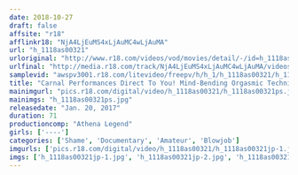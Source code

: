 ```yaml
---
date: 2018-10-27
draft: false
affsite: "r18"
afflinkr18: "NjA4LjEuMS4xLjAuMC4wLjAuMA"
url: "h_1118as00321"
urloriginal: "http://www.r18.com/videos/vod/movies/detail/-/id=h_1118as00321"
urlfinal: "http://media.r18.com/track/NjA4LjEuMS4xLjAuMC4wLjAuMA/videos/vod/movies/detail/-/id=h_1118as00321"
samplevid: "awspv3001.r18.com/litevideo/freepv/h/h_1/h_1118as00321/h_1118as00321_dmb_s.mp4"
title: "Carnal Performances Direct To You! Mind-Bending Orgasmic Techniques"
mainimgurl: "pics.r18.com/digital/video/h_1118as00321/h_1118as00321ps.jpg"
mainimgs: "h_1118as00321ps.jpg"
releasedate: "Jan. 20, 2017"
duration: 71
productioncomp: "Athena Legend"
girls: ['----']
categories: ['Shame', 'Documentary', 'Amateur', 'Blowjob']
imgurls: ['pics.r18.com/digital/video/h_1118as00321/h_1118as00321jp-1.jpg', 'pics.r18.com/digital/video/h_1118as00321/h_1118as00321jp-2.jpg', 'pics.r18.com/digital/video/h_1118as00321/h_1118as00321jp-3.jpg', 'pics.r18.com/digital/video/h_1118as00321/h_1118as00321jp-4.jpg', 'pics.r18.com/digital/video/h_1118as00321/h_1118as00321jp-5.jpg', 'pics.r18.com/digital/video/h_1118as00321/h_1118as00321jp-6.jpg', 'pics.r18.com/digital/video/h_1118as00321/h_1118as00321jp-7.jpg', 'pics.r18.com/digital/video/h_1118as00321/h_1118as00321jp-8.jpg', 'pics.r18.com/digital/video/h_1118as00321/h_1118as00321jp-9.jpg', 'pics.r18.com/digital/video/h_1118as00321/h_1118as00321jp-10.jpg', 'pics.r18.com/digital/video/h_1118as00321/h_1118as00321jp-11.jpg', 'pics.r18.com/digital/video/h_1118as00321/h_1118as00321jp-12.jpg', 'pics.r18.com/digital/video/h_1118as00321/h_1118as00321jp-13.jpg', 'pics.r18.com/digital/video/h_1118as00321/h_1118as00321jp-14.jpg', 'pics.r18.com/digital/video/h_1118as00321/h_1118as00321jp-15.jpg', 'pics.r18.com/digital/video/h_1118as00321/h_1118as00321jp-16.jpg', 'pics.r18.com/digital/video/h_1118as00321/h_1118as00321jp-17.jpg', 'pics.r18.com/digital/video/h_1118as00321/h_1118as00321jp-18.jpg', 'pics.r18.com/digital/video/h_1118as00321/h_1118as00321jp-19.jpg', 'pics.r18.com/digital/video/h_1118as00321/h_1118as00321jp-20.jpg']
imgs: ['h_1118as00321jp-1.jpg', 'h_1118as00321jp-2.jpg', 'h_1118as00321jp-3.jpg', 'h_1118as00321jp-4.jpg', 'h_1118as00321jp-5.jpg', 'h_1118as00321jp-6.jpg', 'h_1118as00321jp-7.jpg', 'h_1118as00321jp-8.jpg', 'h_1118as00321jp-9.jpg', 'h_1118as00321jp-10.jpg', 'h_1118as00321jp-11.jpg', 'h_1118as00321jp-12.jpg', 'h_1118as00321jp-13.jpg', 'h_1118as00321jp-14.jpg', 'h_1118as00321jp-15.jpg', 'h_1118as00321jp-16.jpg', 'h_1118as00321jp-17.jpg', 'h_1118as00321jp-18.jpg', 'h_1118as00321jp-19.jpg', 'h_1118as00321jp-20.jpg']
---
```

